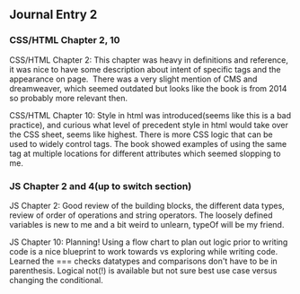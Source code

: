 ## Journal Entry 2

### CSS/HTML Chapter 2, 10

CSS/HTML Chapter 2: This chapter was heavy in definitions and reference, it was nice to have some description about intent of specific tags and the appearance on page.  There was a very slight mention of CMS and dreamweaver, which seemed outdated but looks like the book is from 2014 so probably more relevant then. 

CSS/HTML Chapter 10: Style in html was introduced(seems like this is a bad practice), and curious what level of precedent style in html would take over the CSS sheet, seems like highest. There is more CSS logic that can be used to widely control tags. The book showed examples of using the same tag at multiple locations for different attributes which seemed slopping to me.
### JS Chapter 2 and 4(up to switch section)
JS Chapter 2: Good review of the building blocks, the different data types, review of order of operations and string operators. The loosely defined variables is new to me and a bit weird to unlearn, typeOf will be my friend.

JS Chapter 10: Planning! Using a flow chart to plan out logic prior to writing code is a nice blueprint to work towards vs exploring while writing code. Learned the === checks datatypes and comparisons don't have to be in parenthesis. Logical not(!) is available but not sure best use case versus changing the conditional.
